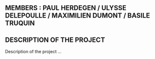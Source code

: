 ## MEMBERS : PAUL HERDEGEN / ULYSSE DELEPOULLE / MAXIMILIEN DUMONT / BASILE TRUQUIN

## DESCRIPTION OF THE PROJECT

Description of the project ...